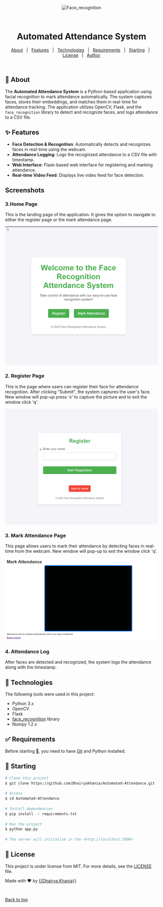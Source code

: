 <div align="center" id="top"> 
  <img src="./.github/app.gif" alt="Face_recognition" />

  &#xa0;

  <!-- <a href="https://face_recognition.netlify.app">Demo</a> -->
</div>

<h1 align="center">Automated Attendance System</h1>

<!-- Status -->

<!-- <h4 align="center"> 
	🚧  Face_recognition 🚀 Under construction...  🚧
</h4> 

<hr> -->

<p align="center">
  <a href="#dart-about">About</a> &#xa0; | &#xa0; 
  <a href="#sparkles-features">Features</a> &#xa0; | &#xa0;
  <a href="#rocket-technologies">Technologies</a> &#xa0; | &#xa0;
  <a href="#white_check_mark-requirements">Requirements</a> &#xa0; | &#xa0;
  <a href="#checkered_flag-starting">Starting</a> &#xa0; | &#xa0;
  <a href="#memo-license">License</a> &#xa0; | &#xa0;
  <a href="https://github.com/{{YOUR_GITHUB_USERNAME}}" target="_blank">Author</a>
</p>

<br>

## :dart: About ##

The **Automated Attendance System** is a Python-based application using facial recognition to mark attendance automatically. The system captures faces, stores their embeddings, and matches them in real-time for attendance tracking. The application utilizes OpenCV, Flask, and the `face_recognition` library to detect and recognize faces, and logs attendance to a CSV file.

## :sparkles: Features ##

- **Face Detection & Recognition**: Automatically detects and recognizes faces in real-time using the webcam.
- **Attendance Logging**: Logs the recognized attendance to a CSV file with timestamp.
- **Web Interface**: Flask-based web interface for registering and marking attendance.
- **Real-time Video Feed**: Displays live video feed for face detection.

## Screenshots

### 3.**Home Page**
This is the landing page of the application. It gives the option to navigate to either the register page or the mark attendance page.

![Home Page](images/attendence_home.png)

### 2. **Register Page**
This is the page where users can register their face for attendance recognition. After clicking "Submit", the system captures the user's face. New window will pop-up press 's' to capture the picture and to exit the window click 'q'.

![Register Page](images/Register.png)

### 3. **Mark Attendance Page**
This page allows users to mark their attendance by detecting faces in real-time from the webcam. New window will pop-up to exit the window click 'q'.

![Mark Attendance Page](images/Mark_Attendance.png)

### 4. **Attendance Log**
After faces are detected and recognized, the system logs the attendance along with the timestamp.

## :rocket: Technologies ##

The following tools were used in this project:

- Python 3.x
- OpenCV
- Flask
- [face_recognition](https://pypi.org/project/face-recognition/) library
- Numpy 1.2.x

## :white_check_mark: Requirements ##

Before starting :checkered_flag:, you need to have [Git](https://git-scm.com) and Python installed.

## :checkered_flag: Starting ##

```bash
# Clone this project
$ git clone https://github.com/Dhairyakhania/Automated-Attendance.git

# Access
$ cd Automated-Attendance

# Install dependencies
$ pip install -r requirements.txt

# Run the project
$ python app.py

# The server will initialize in the <http://localhost:3000>
```

## :memo: License ##

This project is under license from MIT. For more details, see the [LICENSE](LICENSE.md) file.


Made with :heart: by <a href="https://github.com/Dhairyakhania" target="_blank">{{Dhairya Khania}}</a>

&#xa0;

<a href="#top">Back to top</a>

